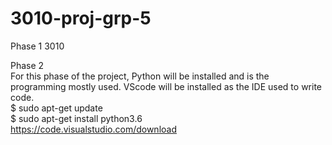 # 3010-proj-grp-5
Phase 1 3010

Phase 2 <br>
For this phase of the project, Python will be installed and is the programming mostly used. VScode will be installed as the IDE used to write code. <br>
$ sudo apt-get update <br>
$ sudo apt-get install python3.6 <br>
https://code.visualstudio.com/download
